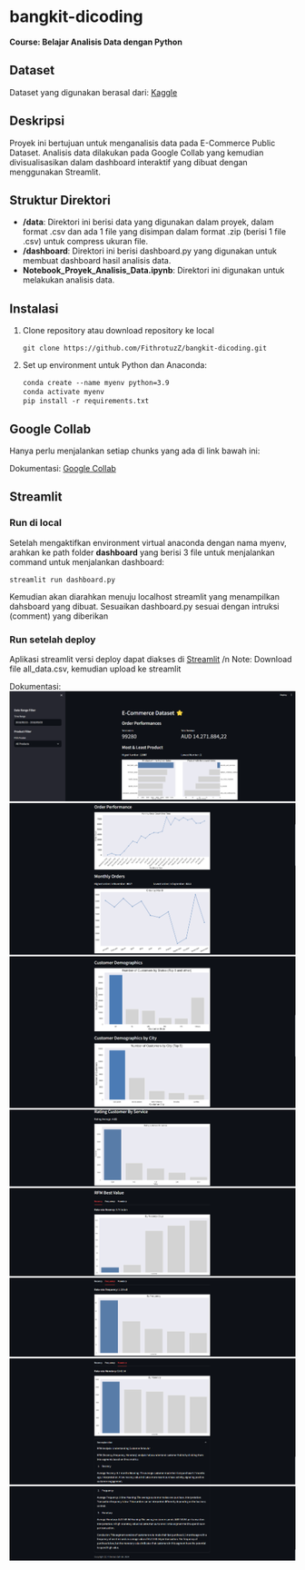 # bangkit-dicoding
**Course: Belajar Analisis Data dengan Python**

## Dataset

Dataset yang digunakan berasal dari: [Kaggle](https://www.kaggle.com/datasets/olistbr/brazilian-ecommerce/data)

## Deskripsi

Proyek ini bertujuan untuk menganalisis data pada E-Commerce Public Dataset. Analisis data dilakukan pada Google Collab yang kemudian divisualisasikan dalam dashboard interaktif yang dibuat dengan menggunakan Streamlit.

## Struktur Direktori

- **/data**: Direktori ini berisi data yang digunakan dalam proyek, dalam format .csv dan ada 1 file yang disimpan dalam format .zip (berisi 1 file .csv) untuk compress ukuran file.
- **/dashboard**: Direktori ini berisi dashboard.py yang digunakan untuk membuat dashboard hasil analisis data.
- **Notebook_Proyek_Analisis_Data.ipynb**: Direktori ini digunakan untuk melakukan analisis data.

## Instalasi

1. Clone repository atau download repository ke local

   ```shell
   git clone https://github.com/FithrotuzZ/bangkit-dicoding.git
   ```

2. Set up environment untuk Python dan Anaconda:

   ```shell
   conda create --name myenv python=3.9
   conda activate myenv
   pip install -r requirements.txt
   ```

## Google Collab
Hanya perlu menjalankan setiap chunks yang ada di link bawah ini:

Dokumentasi: [Google Collab](https://colab.research.google.com/drive/1885D68323nwe5Rn3eQlP8fVeP7RafC2B?usp=sharing)

## Streamlit
### Run di local
Setelah mengaktifkan environment virtual anaconda dengan nama myenv, arahkan ke path folder **dashboard** yang berisi 3 file untuk menjalankan command untuk menjalankan dashboard:

   ```shell
   streamlit run dashboard.py
   ```
Kemudian akan diarahkan menuju localhost streamlit yang menampilkan dahsboard yang dibuat. Sesuaikan dashboard.py sesuai dengan intruksi (comment) yang diberikan

### Run setelah deploy
Aplikasi streamlit versi deploy dapat diakses di [Streamlit](https://bangkit-dicoding.streamlit.app/)
/n Note: Download file all_data.csv, kemudian upload ke streamlit

Dokumentasi: 
<img src="./dashboard-dokumentasi/ss1.png"></img>
<img src="./dashboard-dokumentasi/ss2.png"></img>
<img src="./dashboard-dokumentasi/ss3.png"></img>
<img src="./dashboard-dokumentasi/ss4.png"></img>
<img src="./dashboard-dokumentasi/ss5-1.png"></img>
<img src="./dashboard-dokumentasi/ss5-2.png"></img>
<img src="./dashboard-dokumentasi/ss5-3.png"></img>
<img src="./dashboard-dokumentasi/ss6.png"></img>

